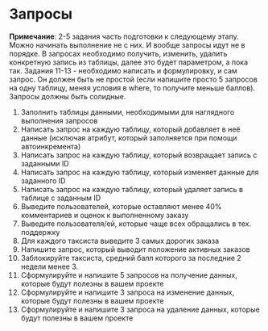 # Запросы

**Примечание**: 2-5 задания часть подготовки к следующему этапу. Можно начинать выполнение не с них. И вообще запросы идут не в порядке. В запросах необходимо получить, изменить, удалить конкретную запись из таблицы, далее это будет параметром, а пока так. Задания 11-13 - необходимо написать и формулировку, и сам запрос. Он должен быть не простой (если напишите просто 5 запросов на одну таблицу, меняя условия в where, то получите меньше баллов). Запросы должны быть солидные.

1. Заполнить таблицы данными, необходимыми для наглядного выполнения запросов
2. Написать запрос на каждую таблицу, который добавляет в неё данные (исключая атрибут, который заполняется при помощи автоинкремента)
3. Написать запрос на каждую таблицу, который возвращает запись с заданными ID
4. Написать запрос на каждую таблицу, который изменяет данные для заданного ID
5. Написать запрос на каждую таблицу, который удаляет запись в таблице с заданным ID
6. Выведите пользователей, которые оставляют менее 40% комментариев и оценок к выполненному заказу
7. Выведите пользователя/ей, которые чаще всех обращались в тех. поддержку
8. Для каждого таксиста выведите 3 самых дорогих заказа
9. Напишите запрос, который выводит положение активных заказов
10. Заблокируйте таксиста, средний балл которого за последние 2 недели менее 3.
11. Сформулируйте и напишите 5 запросов на получение данных, которые будут полезны в вашем проекте
12. Сформулируйте и напишите 3 запроса на изменение данных, которые будут полезны в вашем проекте
13. Сформулируйте и напишите 3 запроса на удаление данных, которые будут полезны в вашем проекте
